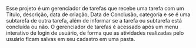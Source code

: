 
Esse projeto é um gerenciador de tarefas que recebe uma tarefa com um Título, descrição, data de criação, Data de Conclusão, categoria e se é uma subtarefa de outra tarefa, além de informar se a tarefa ou subtarefa está concluída ou não.
O gerenciador de tarefas é acessado após um menu interativo de login de usuário, de forma que as atividades realizadas pelo usuário ficam salvas em seu cadastro em uma pasta.
